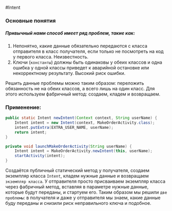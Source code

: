#Intent
### Основные понятия

##### Привычный нами способ имеет ряд проблем, такие как: 

1. Непонятно, какие данные обязательно передаются с класса отправителя в класс получателя, если только не посмотреть на код у первого класса. Неизвестность.
2. Ключи (`константы`) должны быть одинаковы у обеих классов и одна ошибка у одной классы приведет к аварийной остановке или некорректному результату. Высокий риск ошибки.

Решить данные проблемы можно таким образом: переложить обязанность не на обеих классов, а всего лишь на один класс. Для этого используем фабричный метод: создаем, кладем и возвращаем.
### Применение:

```java
public static Intent newIntent(Context context, String userName) {  
    Intent intent = new Intent(context, MakeOrderActivity.class);  
    intent.putExtra(EXTRA_USER_NAME, userName);  
    return intent;  
}

private void launchMakeOrderActivity(String userName) {  
    Intent intent = MakeOrderActivity.newIntent(this, userName);  
    startActivity(intent);  
}
```

Создаётся публичный статический метод у получателя, создаем экземпляр класса `Intent`, кладем нужные данные и возвращаем `экземпляр класса`. У отправителя просто присваиваем экземпляр класса через фабричный метод, вставляя в параметре нужные данные, которые будут переданы, и стартуем его. Таким образом мы решили `две проблемы`: в получателя и даже у отправителя мы знаем, какие данные буду переданы и снизили риск неправильного ключа и подобное.


